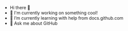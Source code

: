 - Hi there 👋
- 🔭 I'm currently working on something cool!
- 🌱 I’m currently learning with help from docs.github.com
- 💬 Ask me about GitHub
